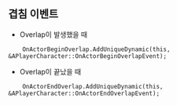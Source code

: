 
## 겹침 이벤트
* Overlap이 발생했을 때
```
	OnActorBeginOverlap.AddUniqueDynamic(this, &APlayerCharacter::OnActorBeginOverlapEvent);
```
* Overlap이 끝났을 때
```
	OnActorEndOverlap.AddUniqueDynamic(this, &APlayerCharacter::OnActorEndOverlapEvent);
```
